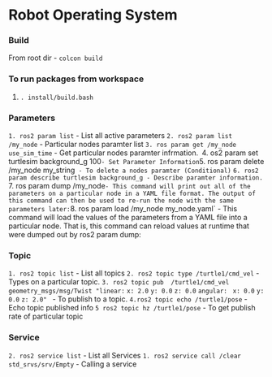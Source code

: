 # Robot Operating System

### Build
From root dir -  `colcon build`

### To run packages from workspace
1. `. install/build.bash`

### Parameters 

`1. ros2 param list`  - List all active parameters
`2. ros2 param list /my_node` - Particular nodes paramter list
`3. ros param get /my_node use_sim_time` - Get particular nodes paramter infrmation.`
`4. os2 param set turtlesim background_g 100` - Set Parameter Information
`5. ros param delete /my_node my_string` - To delete a nodes paramter (Conditional)`
`6. ros2 param describe turtlesim background_g - Describe paramter information.
`7. ros param dump /my_node` - This command will print out all of the parameters on a particular node in a YAML file format. The output of this command can then be used to re-run the node with the same parameters later:
`8. ros param load /my_node my_node.yaml` - This command will load the values of the parameters from a YAML file into a particular node. That is, this command can reload values at runtime that were dumped out by ros2 param dump:


### Topic

`1. ros2 topic list` - List all topics
`2. ros2 topic type /turtle1/cmd_vel` - Types on a particular topic.
`3. ros2 topic pub  /turtle1/cmd_vel geometry_msgs/msg/Twist "linear:`
  `x: 2.0`
  `y: 0.0`
  `z: 0.0`
`angular:`
 ` x: 0.0`
  `y: 0.0`
  `z: 2.0" ` - To publish to a topic.
`4.ros2 topic echo /turtle1/pose` - Echo topic published info
`5 ros2 topic hz /turtle1/pose` - To get publish rate of particular topic


### Service
`2. ros2 service list` - List all Services
`1. ros2 service call /clear std_srvs/srv/Empty` - Calling a service





